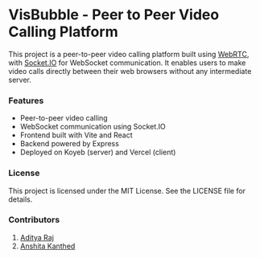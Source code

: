 # VisBubble - Peer to Peer Video Calling Platform

This project is a peer-to-peer video calling platform built using [WebRTC](https://webrtc.org/), with [Socket.IO](https://socket.io/) for WebSocket communication. It enables users to make video calls directly between their web browsers without any intermediate server.

### Features
- Peer-to-peer video calling
- WebSocket communication using Socket.IO
- Frontend built with Vite and React
- Backend powered by Express
- Deployed on Koyeb (server) and Vercel (client)

### License
This project is licensed under the MIT License. See the LICENSE file for details.

### Contributors
1. [Aditya Raj](https://github.com/adistrim)
2. [Anshita Kanthed](https://github.com/anshitakanthed)
